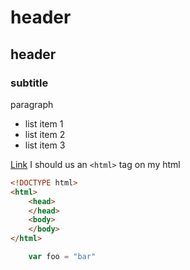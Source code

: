 # header
## header
### subtitle

paragraph

+ list item 1
+ list item 2
+ list item 3

[Link](http://www.github.com/)
I should us an `<html>` tag on my html

```html
<!DOCTYPE html>
<html>
	<head>
	</head>
	<body>
	</body>
</html>
```

```js
	var foo = "bar"
```